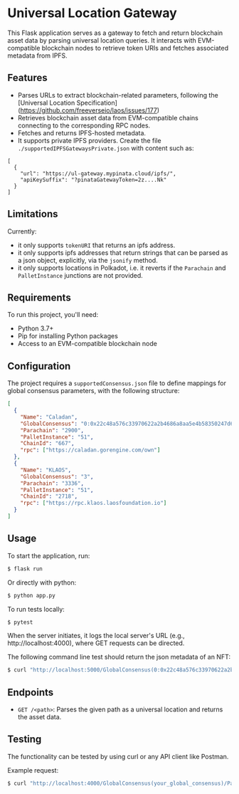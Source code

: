 # Universal Location Gateway

This Flask application serves as a gateway to fetch and return blockchain asset data by parsing universal location queries. It interacts with EVM-compatible blockchain nodes to retrieve token URIs and fetches associated metadata from IPFS.

## Features

- Parses URLs to extract blockchain-related parameters, following the [Universal Location Specification] (https://github.com/freeverseio/laos/issues/177)
- Retrieves blockchain asset data from EVM-compatible chains connecting to the corresponding RPC nodes.
- Fetches and returns IPFS-hosted metadata.
- It supports private IPFS providers. Create the file `./supportedIPFSGatewaysPrivate.json` with content such as:

```
[
  {
    "url": "https://ul-gateway.mypinata.cloud/ipfs/",
    "apiKeySuffix": "?pinataGatewayToken=2z....Nk"
  }
]
```

## Limitations

Currently:
- it only supports `tokenURI` that returns an ipfs address.
- it only supports ipfs addresses that return strings that can be parsed as a json object, explicitly, via the `jsonify` method.
- it only supports locations in Polkadot, i.e. it reverts if the `Parachain` and `PalletInstance` junctions are not provided.

## Requirements

To run this project, you'll need:

- Python 3.7+
- Pip for installing Python packages
- Access to an EVM-compatible blockchain node


## Configuration
The project requires a `supportedConsensus.json` file to define mappings for global consensus parameters, with the following structure:

```json
[
  {
    "Name": "Caladan",
    "GlobalConsensus": "0:0x22c48a576c33970622a2b4686a8aa5e4b58350247d69fb5d8015f12a8c8e1e4c",
    "Parachain": "2900",
    "PalletInstance": "51",
    "ChainId": "667",
    "rpc": ["https://caladan.gorengine.com/own"]
  },
  {
    "Name": "KLAOS",
    "GlobalConsensus": "3",
    "Parachain": "3336",
    "PalletInstance": "51",
    "ChainId": "2718",
    "rpc": ["https://rpc.klaos.laosfoundation.io"]
  }
]
```

## Usage
To start the application, run:

```bash
$ flask run
```

Or directly with python:
```bash
$ python app.py
```

To run tests locally:
```bash
$ pytest
```

When the server initiates, it logs the local server's URL (e.g., http://localhost:4000), where GET requests can be directed.

The following command line test should return the json metadata of an NFT:
```bash
$ curl "http://localhost:5000/GlobalConsensus(0:0x22c48a576c33970622a2b4686a8aa5e4b58350247d69fb5d8015f12a8c8e1e4c)/Parachain(2900)/PalletInstance(51)/AccountKey20(0xFfFfFffFFFfFfffffFffffFE000000000000019B)/GeneralKey(12796973513728968649507037946452129632593805247333748)"
```  


## Endpoints
- `GET /<path>`: Parses the given path as a universal location and returns the asset data.

## Testing
The functionality can be tested by using curl or any API client like Postman.

Example request:
```bash
$ curl "http://localhost:4000/GlobalConsensus(your_global_consensus)/Parachain(your_parachain)/AccountKey20(your_account_key)/GeneralKey(your_general_key)"
```
